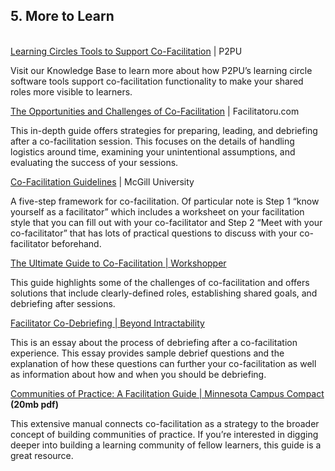 
## 5. More to Learn

 \
[Learning Circles Tools to Support Co-Facilitation](https://docs.p2pu.org/teams/facilitator-support#adding-a-co-facilitator) | P2PU

Visit our Knowledge Base to learn more about how P2PU’s learning circle software tools support co-facilitation functionality to make your shared roles more visible to learners. 

[The Opportunities and Challenges of Co-Facilitation](https://facilitatoru.com/training/the-opportunities-and-challenges-of-co-facilitation/) | Facilitatoru.com

This in-depth guide offers strategies for preparing, leading, and debriefing after a co-facilitation session. This focuses on the details of handling logistics around time, examining your unintentional assumptions, and evaluating the success of your sessions. 

[Co-Facilitation Guidelines](https://www.mcgill.ca/skills21/facilitator-guide/facilitate/co-facilitation-guidelines) | McGill University

A five-step framework for co-facilitation. Of particular note is Step 1 “know yourself as a facilitator” which includes a worksheet on your facilitation style that you can fill out with your co-facilitator and Step 2 “Meet with your co-facilitator” that has lots of practical questions to discuss with your co-facilitator beforehand.

[The Ultimate Guide to Co-Facilitation | Workshopper](https://www.workshopper.com/post/co-facilitation-guide) 

This guide highlights some of the challenges of co-facilitation and offers solutions that include clearly-defined roles, establishing shared goals, and debriefing after sessions.

[Facilitator Co-Debriefing | Beyond Intractability](https://www.beyondintractability.org/essay/facilitator-co-debriefing)

This is an essay about the process of debriefing after a co-facilitation experience.  This essay provides sample debrief questions and the explanation of how these questions can further your co-facilitation as well as information about how and when you should be debriefing. 

[Communities of Practice: A Facilitation Guide | Minnesota Campus Compact](http://mncampuscompact.org/wp-content/uploads/large/sites/30/2018/01/CoP-Facilitation-Manual-FINAL.pdf) **(20mb pdf)**

This extensive manual connects co-facilitation as a strategy to the broader concept of building communities of practice. If you’re interested in digging deeper into building a learning community of fellow learners, this guide is a great resource.
